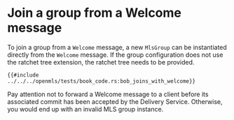 # Join a group from a Welcome message

To join a group from a `Welcome` message, a new `MlsGroup` can be instantiated directly from the `Welcome` message.
If the group configuration does not use the ratchet tree extension, the ratchet tree needs to be provided.

```rust,no_run,noplayground
{{#include ../../../openmls/tests/book_code.rs:bob_joins_with_welcome}}
```

Pay attention not to forward a Welcome message to a client before its associated commit has been accepted by the 
Delivery Service. Otherwise, you would end up with an invalid MLS group instance.